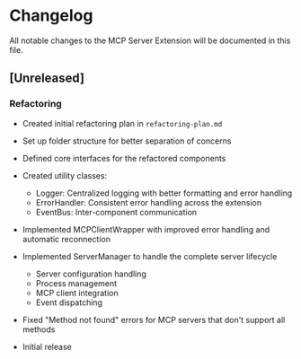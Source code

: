 # Changelog

All notable changes to the MCP Server Extension will be documented in this file.

## [Unreleased]

### Refactoring

- Created initial refactoring plan in `refactoring-plan.md`
- Set up folder structure for better separation of concerns
- Defined core interfaces for the refactored components
- Created utility classes:
  - Logger: Centralized logging with better formatting and error handling
  - ErrorHandler: Consistent error handling across the extension
  - EventBus: Inter-component communication
- Implemented MCPClientWrapper with improved error handling and automatic reconnection
- Implemented ServerManager to handle the complete server lifecycle
  - Server configuration handling
  - Process management
  - MCP client integration
  - Event dispatching
- Fixed "Method not found" errors for MCP servers that don't support all methods

- Initial release